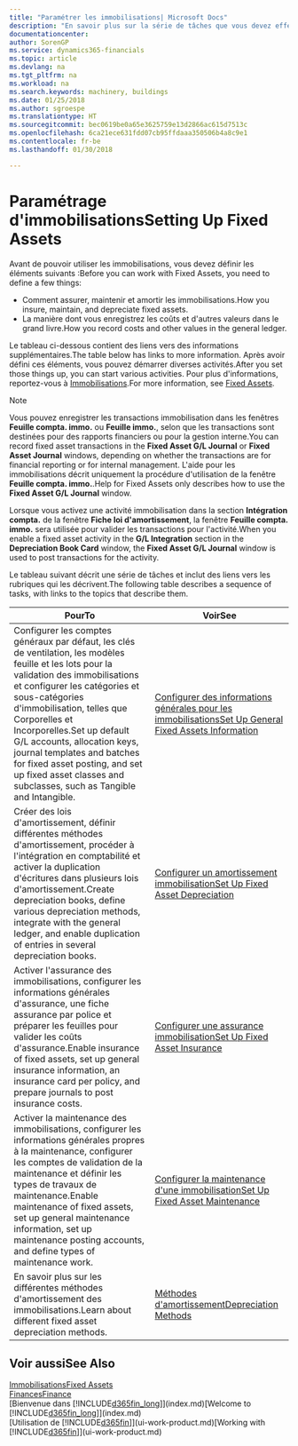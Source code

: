 ```yaml
---
title: "Paramétrer les immobilisations| Microsoft Docs"
description: "En savoir plus sur la série de tâches que vous devez effectuer pour configurer les immobilisations, telles que les machines ou les bâtiments."
documentationcenter: 
author: SorenGP
ms.service: dynamics365-financials
ms.topic: article
ms.devlang: na
ms.tgt_pltfrm: na
ms.workload: na
ms.search.keywords: machinery, buildings
ms.date: 01/25/2018
ms.author: sgroespe
ms.translationtype: HT
ms.sourcegitcommit: bec0619be0a65e3625759e13d2866ac615d7513c
ms.openlocfilehash: 6ca21ece631fdd07cb95ffdaaa350506b4a8c9e1
ms.contentlocale: fr-be
ms.lasthandoff: 01/30/2018

---
```

# <a name="setting-up-fixed-assets"></a><span data-ttu-id="f137c-103">Paramétrage d'immobilisations</span><span class="sxs-lookup"><span data-stu-id="f137c-103">Setting Up Fixed Assets</span></span>
<span data-ttu-id="f137c-104">Avant de pouvoir utiliser les immobilisations, vous devez définir les éléments suivants :</span><span class="sxs-lookup"><span data-stu-id="f137c-104">Before you can work with Fixed Assets, you need to define a few things:</span></span>  

* <span data-ttu-id="f137c-105">Comment assurer, maintenir et amortir les immobilisations.</span><span class="sxs-lookup"><span data-stu-id="f137c-105">How you insure, maintain, and depreciate fixed assets.</span></span>  
* <span data-ttu-id="f137c-106">La manière dont vous enregistrez les coûts et d'autres valeurs dans le grand livre.</span><span class="sxs-lookup"><span data-stu-id="f137c-106">How you record costs and other values in the general ledger.</span></span>  

<span data-ttu-id="f137c-107">Le tableau ci-dessous contient des liens vers des informations supplémentaires.</span><span class="sxs-lookup"><span data-stu-id="f137c-107">The table below has links to more information.</span></span> <span data-ttu-id="f137c-108">Après avoir défini ces éléments, vous pouvez démarrer diverses activités.</span><span class="sxs-lookup"><span data-stu-id="f137c-108">After you set those things up, you can start various activities.</span></span> <span data-ttu-id="f137c-109">Pour plus d'informations, reportez-vous à [Immobilisations](fa-manage.md).</span><span class="sxs-lookup"><span data-stu-id="f137c-109">For more information, see [Fixed Assets](fa-manage.md).</span></span>  

> [!NOTE]  
>   <span data-ttu-id="f137c-110">Vous pouvez enregistrer les transactions immobilisation dans les fenêtres **Feuille compta. immo.** ou **Feuille immo.**, selon que les transactions sont destinées pour des rapports financiers ou pour la gestion interne.</span><span class="sxs-lookup"><span data-stu-id="f137c-110">You can record fixed asset transactions in the **Fixed Asset G/L Journal** or **Fixed Asset Journal** windows, depending on whether the transactions are for financial reporting or for internal management.</span></span> <span data-ttu-id="f137c-111">L'aide pour les immobilisations décrit uniquement la procédure d'utilisation de la fenêtre **Feuille compta. immo.**.</span><span class="sxs-lookup"><span data-stu-id="f137c-111">Help for Fixed Assets only describes how to use the **Fixed Asset G/L Journal** window.</span></span>  

<span data-ttu-id="f137c-112">Lorsque vous activez une activité immobilisation dans la section **Intégration compta.** de la fenêtre **Fiche loi d'amortissement**, la fenêtre **Feuille compta. immo.** sera utilisée pour valider les transactions pour l'activité.</span><span class="sxs-lookup"><span data-stu-id="f137c-112">When you enable a fixed asset activity in the **G/L Integration** section in the **Depreciation Book Card** window, the **Fixed Asset G/L Journal** window is used to post transactions for the activity.</span></span>

<span data-ttu-id="f137c-113">Le tableau suivant décrit une série de tâches et inclut des liens vers les rubriques qui les décrivent.</span><span class="sxs-lookup"><span data-stu-id="f137c-113">The following table describes a sequence of tasks, with links to the topics that describe them.</span></span>  

| <span data-ttu-id="f137c-114">Pour</span><span class="sxs-lookup"><span data-stu-id="f137c-114">To</span></span> | <span data-ttu-id="f137c-115">Voir</span><span class="sxs-lookup"><span data-stu-id="f137c-115">See</span></span> |
| --- | --- |
| <span data-ttu-id="f137c-116">Configurer les comptes généraux par défaut, les clés de ventilation, les modèles feuille et les lots pour la validation des immobilisations et configurer les catégories et sous-catégories d'immobilisation, telles que Corporelles et Incorporelles.</span><span class="sxs-lookup"><span data-stu-id="f137c-116">Set up default G/L accounts, allocation keys, journal templates and batches for fixed asset posting, and set up fixed asset classes and subclasses, such as Tangible and Intangible.</span></span> |[<span data-ttu-id="f137c-117">Configurer des informations générales pour les immobilisations</span><span class="sxs-lookup"><span data-stu-id="f137c-117">Set Up General Fixed Assets Information</span></span>](fa-how-setup-general.md) |
| <span data-ttu-id="f137c-118">Créer des lois d'amortissement, définir différentes méthodes d'amortissement, procéder à l'intégration en comptabilité et activer la duplication d'écritures dans plusieurs lois d'amortissement.</span><span class="sxs-lookup"><span data-stu-id="f137c-118">Create depreciation books, define various depreciation methods, integrate with the general ledger, and enable duplication of entries in several depreciation books.</span></span> |[<span data-ttu-id="f137c-119">Configurer un amortissement immobilisation</span><span class="sxs-lookup"><span data-stu-id="f137c-119">Set Up Fixed Asset Depreciation</span></span>](fa-how-setup-depreciation.md) |
| <span data-ttu-id="f137c-120">Activer l'assurance des immobilisations, configurer les informations générales d'assurance, une fiche assurance par police et préparer les feuilles pour valider les coûts d'assurance.</span><span class="sxs-lookup"><span data-stu-id="f137c-120">Enable insurance of fixed assets, set up general insurance information, an insurance card per policy, and prepare journals to post insurance costs.</span></span> |[<span data-ttu-id="f137c-121">Configurer une assurance immobilisation</span><span class="sxs-lookup"><span data-stu-id="f137c-121">Set Up Fixed Asset Insurance</span></span>](fa-how-setup-insurance.md) |
| <span data-ttu-id="f137c-122">Activer la maintenance des immobilisations, configurer les informations générales propres à la maintenance, configurer les comptes de validation de la maintenance et définir les types de travaux de maintenance.</span><span class="sxs-lookup"><span data-stu-id="f137c-122">Enable maintenance of fixed assets, set up general maintenance information, set up maintenance posting accounts, and define types of maintenance work.</span></span> |[<span data-ttu-id="f137c-123">Configurer la maintenance d'une immobilisation</span><span class="sxs-lookup"><span data-stu-id="f137c-123">Set Up Fixed Asset Maintenance</span></span>](fa-how-setup-maintenance.md) |
| <span data-ttu-id="f137c-124">En savoir plus sur les différentes méthodes d'amortissement des immobilisations.</span><span class="sxs-lookup"><span data-stu-id="f137c-124">Learn about different fixed asset depreciation methods.</span></span> |[<span data-ttu-id="f137c-125">Méthodes d'amortissement</span><span class="sxs-lookup"><span data-stu-id="f137c-125">Depreciation Methods</span></span>](fa-depreciation-methods.md) |

## <a name="see-also"></a><span data-ttu-id="f137c-126">Voir aussi</span><span class="sxs-lookup"><span data-stu-id="f137c-126">See Also</span></span>
[<span data-ttu-id="f137c-127">Immobilisations</span><span class="sxs-lookup"><span data-stu-id="f137c-127">Fixed Assets</span></span>](fa-manage.md)  
[<span data-ttu-id="f137c-128">Finances</span><span class="sxs-lookup"><span data-stu-id="f137c-128">Finance</span></span>](finance.md)  
<span data-ttu-id="f137c-129">[Bienvenue dans [!INCLUDE[d365fin_long](includes/d365fin_long_md.md)]](index.md)</span><span class="sxs-lookup"><span data-stu-id="f137c-129">[Welcome to [!INCLUDE[d365fin_long](includes/d365fin_long_md.md)]](index.md)</span></span>  
<span data-ttu-id="f137c-130">[Utilisation de [!INCLUDE[d365fin](includes/d365fin_md.md)]](ui-work-product.md)</span><span class="sxs-lookup"><span data-stu-id="f137c-130">[Working with [!INCLUDE[d365fin](includes/d365fin_md.md)]](ui-work-product.md)</span></span>

